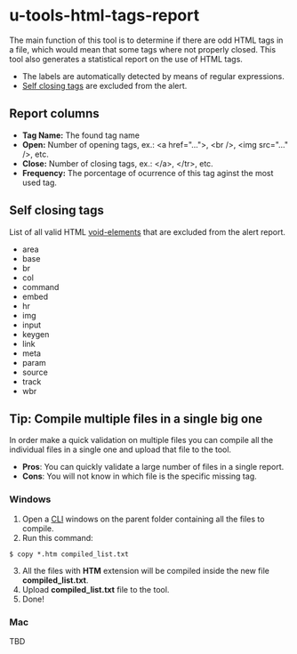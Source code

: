 # u-tools-html-tags-report

The main function of this tool is to determine if there are odd HTML tags in a file, which would mean that some tags where not properly closed.
This tool also generates a statistical report on the use of HTML tags.


- The labels are automatically detected by means of regular expressions.
- [Self closing tags](#self-closing-tags) are excluded from the alert.


## Report columns

- **Tag Name:** The found tag name
- **Open:** Number of opening tags, ex.: &lt;a href="..."&gt;, &lt;br /&gt;, &lt;img src=&quot;...&quot; /&gt;, etc.
- **Close:** Number of closing tags, ex.: &lt;/a&gt;, &lt;/tr&gt;, etc.
- **Frequency:** The porcentage of ocurrence of this tag aginst the most used tag.


## Self closing tags

List of all valid HTML [void-elements](https://www.w3.org/TR/html5/syntax.html#void-elements) that are excluded from the alert report.

- area
- base
- br
- col
- command
- embed
- hr
- img
- input
- keygen
- link
- meta
- param
- source
- track
- wbr

## Tip: Compile multiple files in a single big one

In order make a quick validation on multiple files you can compile all the individual files in a single one and upload that file to the tool.

- **Pros**: You can quickly validate a large number of files in a single report.
- **Cons**: You will not know in which file is the specific missing tag.

### Windows

1. Open a [CLI] windows on the parent folder containing all the files to compile.
2. Run this command: 
```
$ copy *.htm compiled_list.txt
```
3. All the files with **HTM** extension will be compiled inside the new file **compiled_list.txt**.
4. Upload **compiled_list.txt** file to the tool.
5. Done!

### Mac

TBD





[CLI]: https://www.youtube.com/watch?v=X3NtiEbNe-c